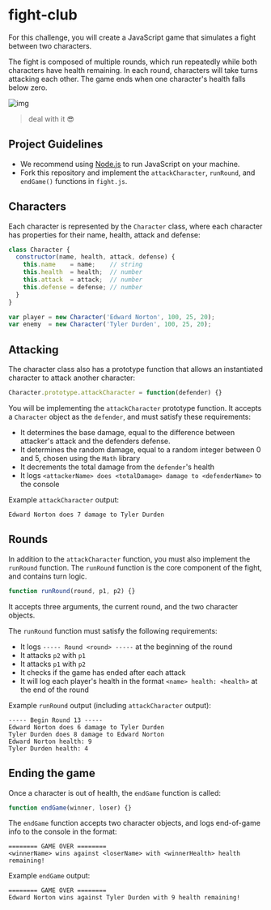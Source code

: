 # fight-club
For this challenge, you will create a JavaScript game that simulates a fight between two characters.

The fight is composed of multiple rounds, which run repeatedly while both characters have health remaining. In each round, characters will take turns attacking each other. The game ends when one character's health falls below zero.

![img](https://cdn2.vox-cdn.com/thumbor/wSQrj3Ricbj3dlNK5lA_w83LBUQ=/cdn0.vox-cdn.com/uploads/chorus_asset/file/4185735/nVv7paM.0.gif)
> deal with it :sunglasses:

## Project Guidelines
- We recommend using [Node.js](https://nodejs.org/en/) to run JavaScript on your machine.
- Fork this repository and implement the `attackCharacter`, `runRound`, and `endGame()` functions in `fight.js`.

## Characters
Each character is represented by the `Character` class, where each character has properties for their name, health, attack and defense:
```js
class Character {
  constructor(name, health, attack, defense) {
    this.name    = name;    // string
    this.health  = health;  // number
    this.attack  = attack;  // number
    this.defense = defense; // number
  }
}
```
```js
var player = new Character('Edward Norton', 100, 25, 20);
var enemy  = new Character('Tyler Durden', 100, 25, 20);
```

## Attacking
The character class also has a prototype function that allows an instantiated character to attack another character:

```js
Character.prototype.attackCharacter = function(defender) {}
```

You will be implementing the `attackCharacter` prototype function. It accepts a `Character` object as the `defender`, and must satisfy these requirements:
  - It determines the base damage, equal to the  difference between attacker's attack and the  defenders defense.
  - It determines the random damage, equal to a  random integer between 0 and 5, chosen using the `Math` library
  - It decrements the total damage from the  `defender`'s health
  - It logs `<attackerName> does <totalDamage> damage to <defenderName>` to the console

Example `attackCharacter` output:
```
Edward Norton does 7 damage to Tyler Durden
```

## Rounds
In addition to the `attackCharacter` function, you must also implement the `runRound` function.  The `runRound` function is the core component of the fight, and contains turn logic.

```js
function runRound(round, p1, p2) {}
```

It accepts three arguments, the current round, and the two character objects.

The `runRound` function must satisfy the following requirements:
  - It logs `----- Round <round> -----` at the beginning of the round
  - It attacks `p2` with `p1`
  - It attacks `p1` with `p2`
  - It checks if the game has ended after each attack
  - It will log each player's health in the format `<name> health: <health>` at the end of the round

Example `runRound` output (including `attackCharacter` output):
```
----- Begin Round 13 -----
Edward Norton does 6 damage to Tyler Durden
Tyler Durden does 8 damage to Edward Norton
Edward Norton health: 9
Tyler Durden health: 4
```

## Ending the game
Once a character is out of health, the `endGame` function is called:
```js
function endGame(winner, loser) {}
```
The `endGame` function accepts two character objects, and logs end-of-game info to the console in the format:
```
======== GAME OVER ========
<winnerName> wins against <loserName> with <winnerHealth> health remaining!
```

Example `endGame` output:
```
======== GAME OVER ========
Edward Norton wins against Tyler Durden with 9 health remaining!
```
